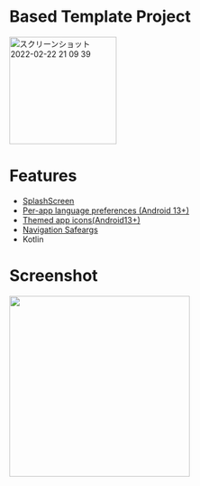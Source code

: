 # Based Template Project
<img width="190" alt="スクリーンショット 2022-02-22 21 09 39" src="https://user-images.githubusercontent.com/16476224/155129565-67657937-4992-4099-9977-aef9376c917a.png">


# Features
- [SplashScreen](https://github.com/LeoAndo/android12-splash-screen)
- [Per-app language preferences (Android 13+)](https://github.com/LeoAndo/android-per-app-language-preferences-samples)
- [Themed app icons(Android13+)](https://github.com/LeoAndo/android-themed-icon-samples)
- [Navigation Safeargs](https://developer.android.com/guide/navigation/navigation-pass-data?hl=ja)
- Kotlin

# Screenshot

<img src="https://user-images.githubusercontent.com/16476224/155130646-9dca8904-5d9d-498a-a0a2-1e0c6bd5052d.png" width=320/>




